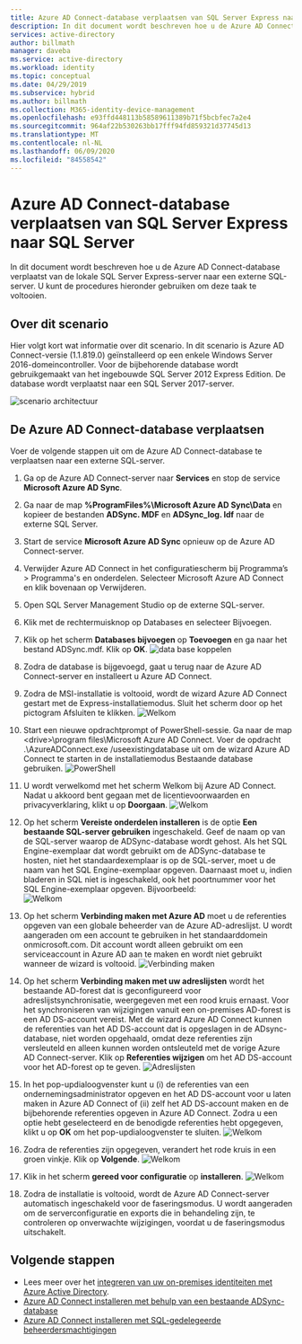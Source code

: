 ```yaml
---
title: Azure AD Connect-database verplaatsen van SQL Server Express naar SQL Server | Microsoft Docs
description: In dit document wordt beschreven hoe u de Azure AD Connect-database verplaatst van de lokale SQL Server Express-server naar een externe SQL-server.
services: active-directory
author: billmath
manager: daveba
ms.service: active-directory
ms.workload: identity
ms.topic: conceptual
ms.date: 04/29/2019
ms.subservice: hybrid
ms.author: billmath
ms.collection: M365-identity-device-management
ms.openlocfilehash: e93ffd448113b58589611389b71f5bcbfec7a2e4
ms.sourcegitcommit: 964af22b530263bb17fff94fd859321d37745d13
ms.translationtype: MT
ms.contentlocale: nl-NL
ms.lasthandoff: 06/09/2020
ms.locfileid: "84558542"
---
```

# <a name="move-azure-ad-connect-database-from-sql-server-express-to-sql-server"></a>Azure AD Connect-database verplaatsen van SQL Server Express naar SQL Server 

In dit document wordt beschreven hoe u de Azure AD Connect-database verplaatst van de lokale SQL Server Express-server naar een externe SQL-server.  U kunt de procedures hieronder gebruiken om deze taak te voltooien.

## <a name="about-this-scenario"></a>Over dit scenario
Hier volgt kort wat informatie over dit scenario.  In dit scenario is Azure AD Connect-versie (1.1.819.0) geïnstalleerd op een enkele Windows Server 2016-domeincontroller.  Voor de bijbehorende database wordt gebruikgemaakt van het ingebouwde SQL Server 2012 Express Edition.  De database wordt verplaatst naar een SQL Server 2017-server.

![scenario architectuur](media/how-to-connect-install-move-db/move1.png)

## <a name="move-the-azure-ad-connect-database"></a>De Azure AD Connect-database verplaatsen
Voer de volgende stappen uit om de Azure AD Connect-database te verplaatsen naar een externe SQL-server.

1. Ga op de Azure AD Connect-server naar **Services** en stop de service **Microsoft Azure AD Sync**.
2. Ga naar de map **%ProgramFiles%\Microsoft Azure AD Sync\Data** en kopieer de bestanden **ADSync. MDF** en **ADSync_log. ldf** naar de externe SQL Server.
3. Start de service **Microsoft Azure AD Sync** opnieuw op de Azure AD Connect-server.
4. Verwijder Azure AD Connect in het configuratiescherm bij Programma’s > Programma's en onderdelen.  Selecteer Microsoft Azure AD Connect en klik bovenaan op Verwijderen.
5. Open SQL Server Management Studio op de externe SQL-server.
6. Klik met de rechtermuisknop op Databases en selecteer Bijvoegen.
7. Klik op het scherm **Databases bijvoegen** op **Toevoegen** en ga naar het bestand ADSync.mdf.  Klik op **OK**.
   ![data base koppelen](media/how-to-connect-install-move-db/move2.png)

8. Zodra de database is bijgevoegd, gaat u terug naar de Azure AD Connect-server en installeert u Azure AD Connect.
9. Zodra de MSI-installatie is voltooid, wordt de wizard Azure AD Connect gestart met de Express-installatiemodus. Sluit het scherm door op het pictogram Afsluiten te klikken.
   ![Welkom](./media/how-to-connect-install-move-db/db1.png)
10. Start een nieuwe opdrachtprompt of PowerShell-sessie. Ga naar de map \<drive>\program files\Microsoft Azure AD Connect. Voer de opdracht .\AzureADConnect.exe /useexistingdatabase uit om de wizard Azure AD Connect te starten in de installatiemodus Bestaande database gebruiken.
    ![PowerShell](./media/how-to-connect-install-move-db/db2.png)
11. U wordt verwelkomd met het scherm Welkom bij Azure AD Connect. Nadat u akkoord bent gegaan met de licentievoorwaarden en privacyverklaring, klikt u op **Doorgaan**.
    ![Welkom](./media/how-to-connect-install-move-db/db3.png)
12. Op het scherm **Vereiste onderdelen installeren** is de optie **Een bestaande SQL-server gebruiken** ingeschakeld. Geef de naam op van de SQL-server waarop de ADSync-database wordt gehost. Als het SQL Engine-exemplaar dat wordt gebruikt om de ADSync-database te hosten, niet het standaardexemplaar is op de SQL-server, moet u de naam van het SQL Engine-exemplaar opgeven. Daarnaast moet u, indien bladeren in SQL niet is ingeschakeld, ook het poortnummer voor het SQL Engine-exemplaar opgeven. Bijvoorbeeld:         
    ![Welkom](./media/how-to-connect-install-move-db/db4.png)           

13. Op het scherm **Verbinding maken met Azure AD** moet u de referenties opgeven van een globale beheerder van de Azure AD-adreslijst. U wordt aangeraden om een account te gebruiken in het standaarddomein onmicrosoft.com. Dit account wordt alleen gebruikt om een serviceaccount in Azure AD aan te maken en wordt niet gebruikt wanneer de wizard is voltooid.
    ![Verbinding maken](./media/how-to-connect-install-move-db/db5.png)
 
14. Op het scherm **Verbinding maken met uw adreslijsten** wordt het bestaande AD-forest dat is geconfigureerd voor adreslijstsynchronisatie, weergegeven met een rood kruis ernaast. Voor het synchroniseren van wijzigingen vanuit een on-premises AD-forest is een AD DS-account vereist. Met de wizard Azure AD Connect kunnen de referenties van het AD DS-account dat is opgeslagen in de ADsync-database, niet worden opgehaald, omdat deze referenties zijn versleuteld en alleen kunnen worden ontsleuteld met de vorige Azure AD Connect-server. Klik op **Referenties wijzigen** om het AD DS-account voor het AD-forest op te geven.
    ![Adreslijsten](./media/how-to-connect-install-move-db/db6.png)
 

15. In het pop-updialoogvenster kunt u (i) de referenties van een ondernemingsadministrator opgeven en het AD DS-account voor u laten maken in Azure AD Connect of (ii) zelf het AD DS-account maken en de bijbehorende referenties opgeven in Azure AD Connect. Zodra u een optie hebt geselecteerd en de benodigde referenties hebt opgegeven, klikt u op **OK** om het pop-updialoogvenster te sluiten.
    ![Welkom](./media/how-to-connect-install-move-db/db7.png)
 

16. Zodra de referenties zijn opgegeven, verandert het rode kruis in een groen vinkje. Klik op **Volgende**.
    ![Welkom](./media/how-to-connect-install-move-db/db8.png)
 

17. Klik in het scherm **gereed voor configuratie** op **installeren**.
    ![Welkom](./media/how-to-connect-install-move-db/db9.png)
 

18. Zodra de installatie is voltooid, wordt de Azure AD Connect-server automatisch ingeschakeld voor de faseringsmodus. U wordt aangeraden om de serverconfiguratie en exports die in behandeling zijn, te controleren op onverwachte wijzigingen, voordat u de faseringsmodus uitschakelt. 

## <a name="next-steps"></a>Volgende stappen

- Lees meer over het [integreren van uw on-premises identiteiten met Azure Active Directory](whatis-hybrid-identity.md).
- [Azure AD Connect installeren met behulp van een bestaande ADSync-database](how-to-connect-install-existing-database.md)
- [Azure AD Connect installeren met SQL-gedelegeerde beheerdersmachtigingen](how-to-connect-install-sql-delegation.md)

